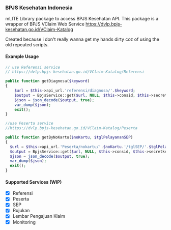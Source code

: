### BPJS Kesehatan Indonesia
mLITE Library package to access BPJS Kesehatan API.
This package is a wrapper of BPJS VClaim Web Service
https://dvlp.bpjs-kesehatan.go.id/VClaim-Katalog

Created because i don't really wanna get my hands dirty coz of using the old repeated scripts.

#### Example Usage
```php
// use Referensi service
// https://dvlp.bpjs-kesehatan.go.id/VClaim-Katalog/Referensi

public function getDiagnosa($keyword)
{
    $url = $this->api_url.'referensi/diagnosa/'.$keyword;
    $output = BpjsService::get($url, NULL, $this->consid, $this->secretkey);
    $json = json_decode($output, true);
    var_dump($json);
    exit();
}

//use Peserta service
//https://dvlp.bpjs-kesehatan.go.id/VClaim-Katalog/Peserta

public function getByNoKartu($noKartu, $tglPelayananSEP)
{
  $url = $this->api_url.'Peserta/nokartu/'.$noKartu.'/tglSEP/'.$tglPelayananSEP;
  $output = BpjsService::get($url, NULL, $this->consid, $this->secretkey);
  $json = json_decode($output, true);
  var_dump($json);
  exit();
}
```


#### Supported Services (WIP)

- [x] Referensi
- [x] Peserta
- [x] SEP
- [x] Rujukan
- [x] Lembar Pengajuan Klaim
- [x] Monitoring

